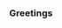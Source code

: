 ### Greetings 

<!--

- 🔭 I’m currently working on a DeFi project with friends
- 🌱 I’m currently learning a shit load of stuff
- 🤔 I’m looking for help with getting a job i blockchain
- 📫 How to reach me: Twitter: https://twitter.com/Trenaddictus

-->
